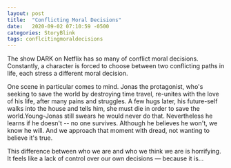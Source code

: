 ```yaml
---
layout: post
title:  "Conflicting Moral Decisions"
date:   2020-09-02 07:10:59 -0500
categories: StoryBlink
tags: conflcitingmoraldecisions
---
```


The show DARK on Netflix has so many of conflict moral decisions. Constantly, a character is forced to choose between two conflicting paths in life, each stress a different moral decision. 

One scene in particular comes to mind. Jonas the protagonist, who's seeking to save the world by destroying time travel, re-unites with the love of his life, after many pains and struggles. A few hugs later, his future-self walks into the house and tells him, she must die in order to save the world.Young-Jonas still swears he would never do that. Nevertheless he learns if he doesn't -- no one survives. Although he believes he won't, we know he will. And we approach that moment with dread, not wanting to believe it's true. 

This difference between who we are and who we think we are is horrifying. It feels like a lack of control over our own decisions — because it is...